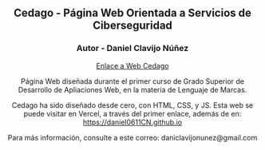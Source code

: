 <h2 align="center">Cedago - Página Web Orientada a Servicios de Ciberseguridad</h2>
<h3 align="center">Autor - Daniel Clavijo Núñez</h3>
<div align="center">
  <a href="https://cedago.vercel.app">Enlace a Web Cedago</a>
  <p>Página Web diseñada durante el primer curso de Grado Superior de Desarrollo de Apliaciones Web, en la materia de Lenguaje de Marcas.</p>
  <p>Cedago ha sido diseñado desde cero, con HTML, CSS, y JS. Esta web se puede visitar en Vercel, a través del primer enlace, además de en: <a href = "https://daniel0611CN.github.io"><br>https://daniel0611CN.github.io</br></a></p>
  <p>Para más información, consulte a este correo: daniclavijonunez@gmail.com</p>
</div>
